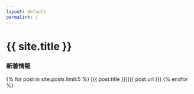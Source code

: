 ```yaml
---
layout: default
permalink: /
---
```

# {{ site.title }}
### 新着情報
{% for post in site.posts limit:5 %}
[{{ post.title }}]({{ post.url }})
{% endfor %}
